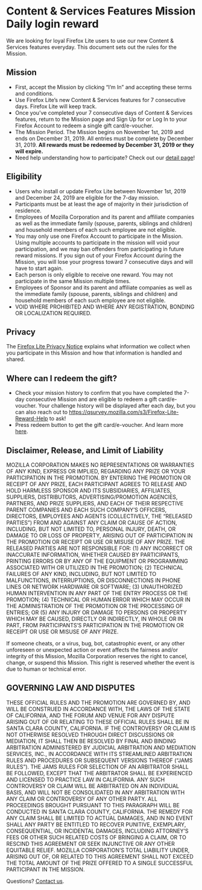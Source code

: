 # Content & Services Features Mission Daily login reward
We are looking for loyal Firefox Lite users to use our new Content & Services features everyday. This document sets out the rules for the Mission. 

## Mission
* First, accept the Mission by clicking “I’m In” and accepting these terms and conditions. 
* Use Firefox Lite’s new Content & Services  features for 7 consecutive days. Firefox Lite will keep track. 
* Once you’ve completed your 7 consecutive days of Content & Services features, return to the Mission page and Sign Up for or Log In to your Firefox Account to redeem a single gift card/e-voucher.
* The Mission Period. The Mission begins on November 1st, 2019 and ends on December 31, 2019. All entries must be complete by December 31, 2019. **All rewards must be redeemed by December 31, 2019 or they will expire.** 
* Need help understanding how to participate? Check out our [detail page](https://support.mozilla.org/kb/firefox-lite-reward-program)!

## Eligibility
* Users who install or update Firefox Lite between November 1st, 2019 and December 24, 2019 are eligible for the 7-day mission. 
* Participants must be at least the age of majority in their jurisdiction of residence. 
* Employees of Mozilla Corporation and its parent and affiliate companies as well as the immediate family (spouse, parents, siblings and children) and household members of each such employee are not eligible. 
* You may only use one Firefox Account to participate in the Mission. Using multiple accounts to participate in the mission will void your participation, and we may ban offenders from participating in future reward missions. If you sign out of your Firefox Account during the Mission, you will lose your progress toward 7 consecutive days and will have to start again. 
* Each person is only eligible to receive one reward. You may not participate in the same Mission multiple times. 
* Employees of Sponsor and its parent and affiliate companies as well as the immediate family (spouse, parents, siblings and children) and household members of each such employee are not eligible. 
* VOID WHERE PROHIBITED AND WHERE ANY REGISTRATION, BONDING OR LOCALIZATION REQUIRED.

## Privacy
The [Firefox Lite Privacy Notice](https://www.mozilla.org/privacy/firefox-lite/) explains what information we collect when you participate in this Mission and how that information is handled and shared. 

## Where can I redeem the gift?
* Check your mission history to confirm that you have completed the 7-day consecutive Mission and are eligible to redeem a gift card/e-voucher. Your challenge history will be displayed after each day, but you can also reach out to https://qsurvey.mozilla.com/s3/Firefox-Lite-Reward-Help to ask!
* Press redeem button to get the gift card/e-voucher. And learn more [here](https://support.mozilla.org/kb/firefox-lite-reward-program).

## Disclaimer, Release, and Limit of Liability  
MOZILLA CORPORATION MAKES NO REPRESENTATIONS OR WARRANTIES OF ANY KIND, EXPRESS OR IMPLIED, REGARDING ANY PRIZE OR YOUR PARTICIPATION IN THE PROMOTION. BY ENTERING THE PROMOTION OR RECEIPT OF ANY PRIZE, EACH PARTICIPANT AGREES TO RELEASE AND HOLD HARMLESS SPONSOR AND ITS SUBSIDIARIES, AFFILIATES, SUPPLIERS, DISTRIBUTORS, ADVERTISING/PROMOTION AGENCIES, PARTNERS, AND PRIZE SUPPLIERS, AND EACH OF THEIR RESPECTIVE PARENT COMPANIES AND EACH SUCH COMPANY’S OFFICERS, DIRECTORS, EMPLOYEES AND AGENTS (COLLECTIVELY, THE “RELEASED PARTIES”) FROM AND AGAINST ANY CLAIM OR CAUSE OF ACTION, INCLUDING, BUT NOT LIMITED TO, PERSONAL INJURY, DEATH, OR DAMAGE TO OR LOSS OF PROPERTY, ARISING OUT OF PARTICIPATION IN THE PROMOTION OR RECEIPT OR USE OR MISUSE OF ANY PRIZE. THE RELEASED PARTIES ARE NOT RESPONSIBLE FOR:  (1) ANY INCORRECT OR INACCURATE INFORMATION, WHETHER CAUSED BY PARTICIPANTS, PRINTING ERRORS OR BY ANY OF THE EQUIPMENT OR PROGRAMMING ASSOCIATED WITH OR UTILIZED IN THE PROMOTION; (2) TECHNICAL FAILURES OF ANY KIND, INCLUDING, BUT NOT LIMITED TO MALFUNCTIONS, INTERRUPTIONS, OR DISCONNECTIONS IN PHONE LINES OR NETWORK HARDWARE OR SOFTWARE; (3) UNAUTHORIZED HUMAN INTERVENTION IN ANY PART OF THE ENTRY PROCESS OR THE PROMOTION; (4) TECHNICAL OR HUMAN ERROR WHICH MAY OCCUR IN THE ADMINISTRATION OF THE PROMOTION OR THE PROCESSING OF ENTRIES; OR (5) ANY INJURY OR DAMAGE TO PERSONS OR PROPERTY WHICH MAY BE CAUSED, DIRECTLY OR INDIRECTLY, IN WHOLE OR IN PART, FROM PARTICIPANTS’S PARTICIPATION IN THE PROMOTION OR RECEIPT OR USE OR MISUSE OF ANY PRIZE.  

If someone cheats, or a virus, bug, bot, catastrophic event, or any other unforeseen or unexpected action or event affects the fairness and/or integrity of this Mission, Mozilla Corporation reserves the right to cancel, change, or suspend this Mission. This right is reserved whether the event is due to human or technical error. 

## GOVERNING LAW AND DISPUTES

THESE OFFICIAL RULES AND THE PROMOTION ARE GOVERNED BY, AND WILL BE CONSTRUED IN ACCORDANCE WITH, THE LAWS OF THE STATE OF CALIFORNIA, AND THE FORUM AND VENUE FOR ANY DISPUTE ARISING OUT OF OR RELATING TO THESE OFFICIAL RULES SHALL BE IN SANTA CLARA COUNTY, CALIFORNIA. IF THE CONTROVERSY OR CLAIM IS NOT OTHERWISE RESOLVED THROUGH DIRECT DISCUSSIONS OR MEDIATION, IT SHALL THEN BE RESOLVED BY FINAL AND BINDING ARBITRATION ADMINISTERED BY JUDICIAL ARBITRATION AND MEDIATION SERVICES, INC., IN ACCORDANCE WITH ITS STREAMLINED ARBITRATION RULES AND PROCEDURES OR SUBSEQUENT VERSIONS THEREOF (“JAMS RULES”). THE JAMS RULES FOR SELECTION OF AN ARBITRATOR SHALL BE FOLLOWED, EXCEPT THAT THE ARBITRATOR SHALL BE EXPERIENCED AND LICENSED TO PRACTICE LAW IN CALIFORNIA. ANY SUCH CONTROVERSY OR CLAIM WILL BE ARBITRATED ON AN INDIVIDUAL BASIS, AND WILL NOT BE CONSOLIDATED IN ANY ARBITRATION WITH ANY CLAIM OR CONTROVERSY OF ANY OTHER PARTY. ALL PROCEEDINGS BROUGHT PURSUANT TO THIS PARAGRAPH WILL BE CONDUCTED IN SANTA CLARA COUNTY, CALIFORNIA. THE REMEDY FOR ANY CLAIM SHALL BE LIMITED TO ACTUAL DAMAGES, AND IN NO EVENT SHALL ANY PARTY BE ENTITLED TO RECOVER PUNITIVE, EXEMPLARY, CONSEQUENTIAL, OR INCIDENTAL DAMAGES, INCLUDING ATTORNEY’S FEES OR OTHER SUCH RELATED COSTS OF BRINGING A CLAIM, OR TO RESCIND THIS AGREEMENT OR SEEK INJUNCTIVE OR ANY OTHER EQUITABLE RELIEF. MOZILLA CORPORATION’S TOTAL LIABILITY UNDER, ARISING OUT OF, OR RELATED TO THIS AGREEMENT SHALL NOT EXCEED THE TOTAL AMOUNT OF THE PRIZE OFFERED TO A SINGLE SUCCESSFUL PARTICIPANT IN THE MISSION. 

Questions? [Contact us](https://qsurvey.mozilla.com/s3/Firefox-Lite-Reward-Help).
